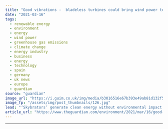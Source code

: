 ```yaml
---
title: "Good vibrations -  bladeless turbines could bring wind power to your home"
date: "2021-03-16"
tags: 
  - renewable energy
  - environment
  - energy
  - wind power
  - greenhouse gas emissions
  - climate change
  - energy industry
  - business
  - energy
  - technology
  - spain
  - germany
  - uk news
  - europe
  - guardian
source: "guardian"
image_url: "https://i.guim.co.uk/img/media/b3016516e67b393e49ab81d132f5f9baea110e3e/24_0_1800_1080/master/1800.jpg?width=460&quality=85&auto=format&fit=max&s=66de108fa9ae7cce3ac517fe67cb18e9"
image_fp: "/assets/img/post_thumbnails/126.jpg"
lead: "‘Skybrators’ generate clean energy without environmental impact of large windfarms, say green pioneersThe giant windfarms that line hills and coastlines are not the only way to harness the power of the wind, say green energy pioneers who plan to rein..."
article_url: "https://www.theguardian.com/environment/2021/mar/16/good-vibrations-bladeless-turbines-could-bring-wind-power-to-your-home"
---
```


---
